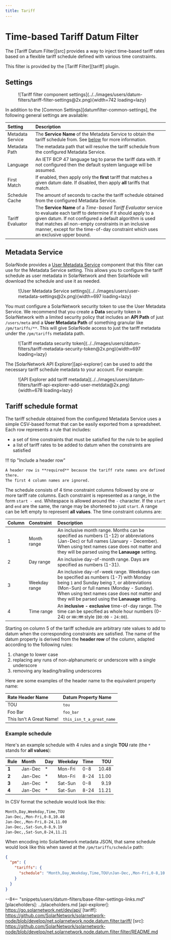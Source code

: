 ```yaml
---
title: Tariff
---
```

# Time-based Tariff Datum Filter

The [Tariff Datum Filter][src] provides a way to inject time-based tariff rates based on a flexible
tariff schedule defined with various time constraints.


This filter is provided by the [Tariff Filter][tariff] plugin.

## Settings

<figure markdown>
  ![Tariff filter component settings](../../images/users/datum-filters/tariff-filter-settings@2x.png){width=742 loading=lazy}
</figure>

In addition to the [Common Settings][datumfilter-common-settings], the following general settings are available:

| Setting            | Description |
|:-------------------|:------------|
| Metadata Service   | The **Service Name** of the Metadata Service to obtain the tariff schedule from. See [below](#metadata-service) for more information. |
| Metadata Path      | The metadata path that will resolve the tariff schedule from the configured Metadata Service. |
| Language           | An IETF BCP 47 language tag to parse the tariff data with. If not configured then the default system language will be assumed.
| First Match        | If enabled, then apply only the **first** tariff that matches a given datum date. If disabled, then apply **all** tariffs that match. |
| Schedule Cache     | The amount of seconds to cache the tariff schedule obtained from the configured Metadata Service.
| Tariff Evaluator   | The **Service Name** of a _Time-based Tariff Evaluator_ service to evaluate each tariff to determine if it should apply to a given datum. If not configured a default algorithm is used that matches all non-empty constraints in an inclusive manner, except for the time-of-day constraint which uses an exclusive upper bound. |

## Metadata Service

SolarNode provides a [User Metadata Service](../user-metadata-service.md) component that this filter
can use for the Metadata Service setting. This allows you to configure the tariff schedule as user
metadata in SolarNetwork and then SolarNode will download the schedule and use it as needed.

<figure markdown>
  ![User Metadata Service settings](../../images/users/user-metadata-settings@2x.png){width=697 loading=lazy}
</figure>

You must configure a SolarNetwork security token to use the User Metadata Service. We recommend that
you create a **Data** security token in SolarNetwork with a limited security policy that includes an
**API Path** of just `/users/meta` and a **User Metadata Path** of something granular like
`/pm/tariffs/**`. This will give SolarNode access to just the tariff metadata under the
`/pm/tariffs` metadata path.

<figure markdown>
  ![Tariff metadata security token](../../images/users/datum-filters/tariff-metadata-security-token@2x.png){width=697 loading=lazy}
</figure>

The [SolarNetwork API Explorer][api-explorer] can be used to add the necessary tariff schedule
metadata to your account. For example:

<figure markdown>
  ![API Explorer add tariff metadata](../../images/users/datum-filters/tariff-api-explorer-add-user-metdata@2x.png){width=678 loading=lazy}
</figure>

## Tariff schedule format

The tariff schedule obtained from the configured Metadata Service uses a simple CSV-based format
that can be easily exported from a spreadsheet. Each row represents a rule that includes:

 * a set of time constraints that must be satisfied for the rule to be applied
 * a list of tariff rates to be added to datum when the constraints are satisfied

!!! tip "Include a header row"

	A header row is **required** because the tariff rate names are defined there.
	The first 4 column names are ignored.

The schedule consists of 4 time constraint columns followed by one or more tariff rate columns. Each
constraint is represented as a range, in the form `start - end`. Whitespace is allowed around the
`-` character. If the `start` and `end` are the same, the range may be shortened to just `start`. A
range can be left empty to represent **all values**. The time constraint columns are:

| Column | Constraint | Description |
|:-------|:-----------|:------------|
| 1      | Month range | An inclusive month range. Months can be specified as numbers (1-12) or abbreviations (Jan-Dec) or full names (January - December). When using text names case does not matter and they will be parsed using the **Lanauage** setting. |
| 2      | Day range | An inclusive day-of-month range. Days are specified as numbers (1-31). |
| 3      | Weekday range | An inclusive day-of-week range. Weekdays can be specified as numbers (1-7) with Monday being `1` and Sunday being `7`, or abbreviations (Mon-Sun) or full names (Monday - Sunday). When using text names case does not matter and they will be parsed using the **Lanauage** setting. |
| 4      | Time range | An **inclusive - exclusive** time-of-day range. The time can be specified as whole hour numbers (0-24) or `HH:MM` style (`00:00` - `24:00`). |

Starting on column 5 of the tariff schedule are arbitrary rate values to add to datum when the
corresponding constraints are satisfied. The name of the datum property is derived from the **header
row** of the column, adapted according to the following rules:

 1. change to lower case
 2. replacing any runs of non-alphanumeric or underscore with a single underscore
 3. removing any leading/trailing underscores

Here are some examples of the header name to the equivalent property name:

| Rate Header Name         | Datum Property Name |
|:-------------------------|:--------------------|
| TOU                      | `tou`               |
| Foo Bar                  | `foo_bar`           |
| This Isn't A Great Name! | `this_isn_t_a_great_name` |

### Example schedule

Here's an example schedule with 4 rules and a single **TOU** rate (the `*` stands for **all values**):

| Rule  | Month   | Day | Weekday | Time |   TOU |
|:------|:--------|:----|:--------|:-----|------:|
| **1** | Jan-Dec | *   | Mon-Fri | 0-8  | 10.48 |
| **2** | Jan-Dec | *   | Mon-Fri | 8-24 | 11.00 |
| **3** | Jan-Dec | *   | Sat-Sun | 0-8  |  9.19 |
| **4** | Jan-Dec | *   | Sat-Sun | 8-24 | 11.21 |


In CSV format the schedule would look like this:

```csv
Month,Day,Weekday,Time,TOU
Jan-Dec,,Mon-Fri,0-8,10.48
Jan-Dec,,Mon-Fri,8-24,11.00
Jan-Dec,,Sat-Sun,0-8,9.19
Jan-Dec,,Sat-Sun,8-24,11.21
```

When encoding into SolarNetwork metadata JSON, that same schedule would look like this when saved
at the `/pm/tariffs/schedule` path:

```json
{
  "pm": {
    "tariffs": {
      "schedule": "Month,Day,Weekday,Time,TOU\nJan-Dec,,Mon-Fri,0-8,10.48\nJan-Dec,,Mon-Fri,8-24,11.00\nJan-Dec,,Sat-Sun,0-8,9.19\nJan-Dec,,Sat-Sun,8-24,11.21"
    }
  }
}
```

--8<-- "snippets/users/datum-filters/base-filter-settings-links.md"
[placeholders]: ../placeholders.md
[api-explorer]: https://go.solarnetwork.net/dev/api/
[tariff]: https://github.com/SolarNetwork/solarnetwork-node/blob/develop/net.solarnetwork.node.datum.filter.tariff/
[src]: https://github.com/SolarNetwork/solarnetwork-node/blob/develop/net.solarnetwork.node.datum.filter.filter/README.md
